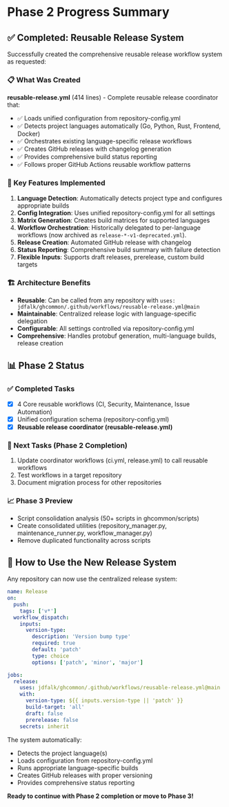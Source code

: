 <!-- file: PHASE_2_PROGRESS.md -->
<!-- version: 1.0.0 -->
<!-- guid: 72e969a0-43d9-47eb-9480-2c8ff0ee351b -->

# Phase 2 Progress Summary

## ✅ Completed: Reusable Release System

Successfully created the comprehensive reusable release workflow system as requested:

### 📋 What Was Created

**reusable-release.yml** (414 lines) - Complete reusable release coordinator that:

- ✅ Loads unified configuration from repository-config.yml
- ✅ Detects project languages automatically (Go, Python, Rust, Frontend, Docker)
- ✅ Orchestrates existing language-specific release workflows
- ✅ Creates GitHub releases with changelog generation
- ✅ Provides comprehensive build status reporting
- ✅ Follows proper GitHub Actions reusable workflow patterns

### 🔧 Key Features Implemented

1. **Language Detection**: Automatically detects project type and configures appropriate builds
2. **Config Integration**: Uses unified repository-config.yml for all settings
3. **Matrix Generation**: Creates build matrices for supported languages
4. **Workflow Orchestration**: Historically delegated to per-language workflows (now archived as
   `release-*-v1-deprecated.yml`).
5. **Release Creation**: Automated GitHub release with changelog
6. **Status Reporting**: Comprehensive build summary with failure detection
7. **Flexible Inputs**: Supports draft releases, prerelease, custom build targets

### 🏗️ Architecture Benefits

- **Reusable**: Can be called from any repository with
  `uses: jdfalk/ghcommon/.github/workflows/reusable-release.yml@main`
- **Maintainable**: Centralized release logic with language-specific delegation
- **Configurable**: All settings controlled via repository-config.yml
- **Comprehensive**: Handles protobuf generation, multi-language builds, release creation

## 📊 Phase 2 Status

### ✅ Completed Tasks

- [x] 4 Core reusable workflows (CI, Security, Maintenance, Issue Automation)
- [x] Unified configuration schema (repository-config.yml)
- [x] **Reusable release coordinator (reusable-release.yml)**

### 🔄 Next Tasks (Phase 2 Completion)

1. Update coordinator workflows (ci.yml, release.yml) to call reusable workflows
2. Test workflows in a target repository
3. Document migration process for other repositories

### 📈 Phase 3 Preview

- Script consolidation analysis (50+ scripts in ghcommon/scripts)
- Create consolidated utilities (repository_manager.py, maintenance_runner.py, workflow_manager.py)
- Remove duplicated functionality across scripts

## 🚀 How to Use the New Release System

Any repository can now use the centralized release system:

```yaml
name: Release
on:
  push:
    tags: ['v*']
  workflow_dispatch:
    inputs:
      version-type:
        description: 'Version bump type'
        required: true
        default: 'patch'
        type: choice
        options: ['patch', 'minor', 'major']

jobs:
  release:
    uses: jdfalk/ghcommon/.github/workflows/reusable-release.yml@main
    with:
      version-type: ${{ inputs.version-type || 'patch' }}
      build-target: 'all'
      draft: false
      prerelease: false
    secrets: inherit
```

The system automatically:

- Detects the project language(s)
- Loads configuration from repository-config.yml
- Runs appropriate language-specific builds
- Creates GitHub releases with proper versioning
- Provides comprehensive status reporting

**Ready to continue with Phase 2 completion or move to Phase 3!**
